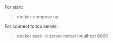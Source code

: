 For start:

> docker-compose up 

For connect to tcp server:

> docker exec -it server netcat localhost 8000 
